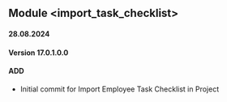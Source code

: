 ## Module <import_task_checklist>

#### 28.08.2024
#### Version 17.0.1.0.0
#### ADD

- Initial commit for Import Employee Task Checklist in Project
